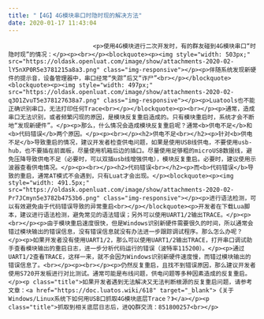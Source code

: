 ```yaml
---
title: "【4G】4G模块串口时隐时现的解决方法"
date: 2020-01-17 11:43:04
---
```



                            <p>使用4G模块进行二次开发时，有的群友碰到4G模块串口“时隐时现”的情况：</p><p><br></p><blockquote><p><img style="width: 503px;" src="https://oldask.openluat.com/image/show/attachments-2020-02-lY5nXP0R5e3781215a8a3.png" class="img-responsive"></p><p>伴随系统发现新硬件的提示音，设备管理器中，串口经常“失踪”后又“诈尸”<br></p></blockquote><blockquote><p><img style="width: 497px;" src="https://oldask.openluat.com/image/show/attachments-2020-02-q3O1ZvuT5e378127638a7.png" class="img-responsive"></p><p>Luatools也不能正确识别串口，无法打印任何Trace<br></p></blockquote><p><br></p><p>通常，造成串口无法识别，或者频繁闪现的原因，是模块反复重启造成的。只有模块重启时，系统才会不断地“发现新硬件”。</p><p>那么，什么情况会造成模块反复重启呢？通常<b>供电不足</b>和<b>代码错误</b>两个原因。</p><p><br></p><h2>供电不足<br></h2><p>针对<b>供电不足</b>导致重启的情况，建议开发者检查供电问题，如果是使用USB线供电，不要使用usb-hub，也不要插在前面板，尽量使用机箱后边的插口。尽量使用足够粗的microUSB数据线，避免压降导致供电不足（必要时，可以双插usb线增强供电），模块反复重启。必要时，建议使用示波器查看供电情况。</p><p><br></p><h2>代码错误<br></h2><p>而<b>代码错误</b>导致的重启，通常AT模式不会遇到，只有Luat才会出现。</p><blockquote><p><img style="width: 491.5px;" src="https://oldask.openluat.com/image/show/attachments-2020-02-Pr7JCmyn5e3782b4753b6.png" class="img-responsive"></p><p>进行语法检测，可以有效避免由于代码错误导致的异常重启<br></p></blockquote><p>开发者在下载Lua脚本，建议进行语法检测，避免常见的语法错误；另外可以使用UART1/2输出TRACE。</p><p><br></p><p>由于模块重启速度很快，但是Windows识别新硬件需要很久的时间，所以通常会错过模块输出的错误信息，没有错误信息就没有办法进一步跟踪调试程序。那么怎么办呢？</p><p>如果开发者没有使用UART1/2，那么可以使用UART1/2输出TRACE，打开串口调试助手查看模块输出的重启日志，进一步分析代码运行的错误（波特率115200）。</p><p>通过UART1/2查看TRACE，这样一来，就不会因为Windows识别新硬件速度慢，而错过模块输出的错误信息了。<br></p><p><br></p><p>仍然反复重启，且找不到错误原因，那么建议开发者使用S720开发板进行对比测试。通常可能是布线问题，供电问题等多种因素造成的反复重启。</p><p class="title">如果开发者遇到无法解决又无法判断根源的反复重启问题，请参考文章：<a href="https://doc.luatos.wiki/618" target="_blank">《关于Windows/Linux系统下如何用USB口抓取4G模块底层Trace？》</a></p><p class="title">抓取到相关底层日志后，进QQ群交流：851800257<br></p>
                        